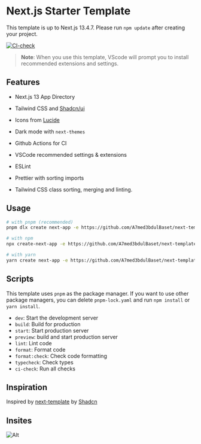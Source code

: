 # Next.js Starter Template

This template is up to Next.js 13.4.7. Please run `npm update` after creating your project.

[![CI-check](https://github.com/A7med3bdulBaset/next-template/actions/workflows/CI.yml/badge.svg)](https://github.com/A7med3bdulBaset/next-template/actions/workflows/CI.yml)

> **Note**: When you use this template, VScode will prompt you to install recommended extensions and settings.

## Features

-  Next.js 13 App Directory
-  Tailwind CSS and [Shadcn/ui](https://ui.shadcn.com)
-  Icons from [Lucide](https://lucide.dev)
-  Dark mode with `next-themes`

-  Github Actions for CI
-  VSCode recommended settings & extensions
-  ESLint
-  Prettier with sorting imports
-  Tailwind CSS class sorting, merging and linting.

## Usage

```bash
# with pnpm (recommended)
pnpm dlx create next-app -e https://github.com/A7med3bdulBaset/next-template

# with npm
npx create-next-app -e https://github.com/A7med3bdulBaset/next-template

# with yarn
yarn create next-app -e https://github.com/A7med3bdulBaset/next-template
```


## Scripts

This template uses `pnpm` as the package manager. If you want to use other package managers, you can delete `pnpm-lock.yaml` and run `npm install` or `yarn install`.

-  `dev`: Start the development server
-  `build`: Build for production
-  `start`: Start production server
-  `preview`: build and start production server
-  `lint`: Lint code
-  `format`: Format code
-  `format:check`: Check code formatting
-  `typecheck`: Check types
-  `ci-check`: Run all checks

## Inspiration

Inspired by [next-template](https://github.com/shadcn/next-template) by [Shadcn](https://github.com/shadcn)

## Insites

![Alt](https://repobeats.axiom.co/api/embed/8559085c256a6009a5da6a6c4b1983aafacbc289.svg "Repobeats analytics image")

